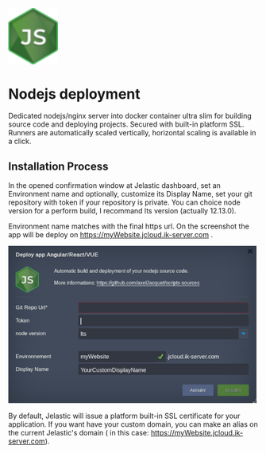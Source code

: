 <p align="left">
<img src="images/nodeJS-logo.png" width="100">
</p>

# Nodejs deployment

Dedicated nodejs/nginx server into docker container ultra slim for building source code and deploying projects. Secured with built-in platform SSL.
Runners are automatically scaled vertically, horizontal scaling is available in a click.

## Installation Process


In the opened confirmation window at Jelastic dashboard, set an Environment name and optionally, customize its Display Name, set your git repository with token if your repository is private. You can choice node version for a perform build, I recommand lts version (actually 12.13.0).

Environment name matches with the final https url. On the screenshot the app will be deploy on https://myWebsite.jcloud.ik-server.com .

<p align="left">
<img src="images/tuto.png" width="500">
</p>

By default, Jelastic will issue a platform built-in SSL certificate for your application.
If you want have your custom domain, you can make an alias on the current Jelastic's domain ( in this case: https://myWebsite.jcloud.ik-server.com).
